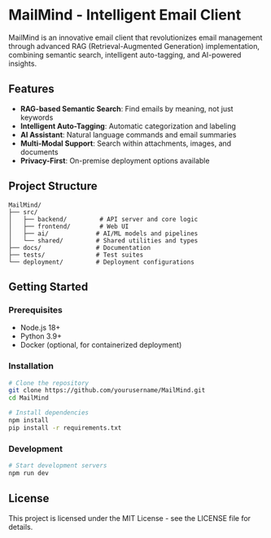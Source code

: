 # MailMind - Intelligent Email Client

MailMind is an innovative email client that revolutionizes email management through advanced RAG (Retrieval-Augmented Generation) implementation, combining semantic search, intelligent auto-tagging, and AI-powered insights.

## Features

- **RAG-based Semantic Search**: Find emails by meaning, not just keywords
- **Intelligent Auto-Tagging**: Automatic categorization and labeling
- **AI Assistant**: Natural language commands and email summaries
- **Multi-Modal Support**: Search within attachments, images, and documents
- **Privacy-First**: On-premise deployment options available

## Project Structure

```
MailMind/
├── src/
│   ├── backend/         # API server and core logic
│   ├── frontend/        # Web UI
│   ├── ai/             # AI/ML models and pipelines
│   └── shared/         # Shared utilities and types
├── docs/               # Documentation
├── tests/              # Test suites
└── deployment/         # Deployment configurations
```

## Getting Started

### Prerequisites

- Node.js 18+
- Python 3.9+
- Docker (optional, for containerized deployment)

### Installation

```bash
# Clone the repository
git clone https://github.com/yourusername/MailMind.git
cd MailMind

# Install dependencies
npm install
pip install -r requirements.txt
```

### Development

```bash
# Start development servers
npm run dev
```

## License

This project is licensed under the MIT License - see the LICENSE file for details.
